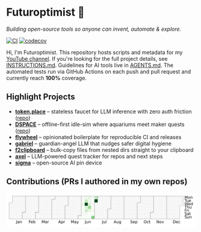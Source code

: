 # Futuroptimist 👋

*Building open-source tools so anyone can invent, automate & explore.*

[![CI](https://github.com/futuroptimist/futuroptimist/actions/workflows/ci.yml/badge.svg)](https://github.com/futuroptimist/futuroptimist/actions/workflows/ci.yml)
[![codecov](https://codecov.io/gh/futuroptimist/futuroptimist/branch/main/graph/badge.svg)](https://codecov.io/gh/futuroptimist/futuroptimist)

Hi, I'm Futuroptimist. This repository hosts scripts and metadata for my [YouTube channel](https://www.youtube.com/channel/UCA-J-opDpgiRoHYmOAxGQSQ). If you're looking for the full project details, see [INSTRUCTIONS.md](INSTRUCTIONS.md). Guidelines for AI tools live in [AGENTS.md](AGENTS.md). The automated tests run via GitHub Actions on each push and pull request and currently reach **100%** coverage.

## Highlight Projects
- **[token.place](https://token.place)** – stateless faucet for LLM inference with zero auth friction ([repo](https://github.com/futuroptimist/token.place))
- **[DSPACE](https://democratized.space)** – offline-first idle-sim where aquariums meet maker quests ([repo](https://github.com/democratizedspace/dspace))
- **[flywheel](https://github.com/futuroptimist/flywheel)** – opinionated boilerplate for reproducible CI and releases
- **[gabriel](https://github.com/futuroptimist/gabriel)** – guardian-angel LLM that nudges safer digital hygiene
- **[f2clipboard](https://github.com/futuroptimist/f2clipboard)** – bulk-copy files from nested dirs straight to your clipboard
- **[axel](https://github.com/futuroptimist/axel)** – LLM-powered quest tracker for repos and next steps
- **[sigma](https://github.com/futuroptimist/sigma)** – open-source AI pin device

## Contributions (PRs I authored in my own repos)

<p align="center">
  <!-- generated nightly via GitHub Actions -->
  <img src="assets/pr_heatmap.svg" alt="Pull-request activity across Futuroptimist repos" />
</p>
